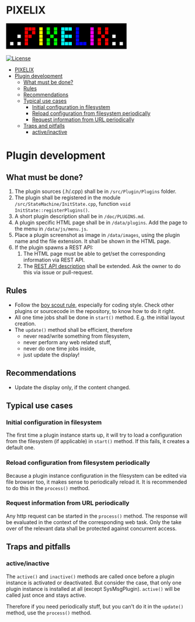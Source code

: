 # PIXELIX
![PIXELIX](./images/LogoBlack.png)

[![License](https://img.shields.io/badge/license-MIT-blue.svg)](http://choosealicense.com/licenses/mit/)

- [PIXELIX](#pixelix)
- [Plugin development](#plugin-development)
  - [What must be done?](#what-must-be-done)
  - [Rules](#rules)
  - [Recommendations](#recommendations)
  - [Typical use cases](#typical-use-cases)
    - [Initial configuration in filesystem](#initial-configuration-in-filesystem)
    - [Reload configuration from filesystem periodically](#reload-configuration-from-filesystem-periodically)
    - [Request information from URL periodically](#request-information-from-url-periodically)
  - [Traps and pitfalls](#traps-and-pitfalls)
    - [active/inactive](#activeinactive)

# Plugin development

## What must be done?

1. The plugin sources (.h/.cpp) shall be in ```/src/Plugin/Plugins``` folder.
2. The plugin shall be registered in the module ```/src/StateMachine/InitState.cpp```, function ```void InitState::registerPlugins()```.
3. A short plugin description shall be in ```/doc/PLUGINS.md```.
4. A plugin specific HTML page shall be in ```/data/plugins```. Add the page to the menu in ```/data/js/menu.js```.
5. Place a plugin screenshot as image in ```/data/images```, using the plugin name and the file extension. It shall be shown in the HTML page.
6. If the plugin spawns a REST API:
   1. The HTML page must be able to get/set the corresponding information via REST API.
   2. The [REST API description](https://app.swaggerhub.com/apis/BlueAndi/Pixelix) shall be extended. Ask the owner to do this via issue or pull-request.

## Rules
* Follow the [boy scout rule](https://biratkirat.medium.com/step-8-the-boy-scout-rule-robert-c-martin-uncle-bob-9ac839778385#:~:text=The%20Boy%20Scouts%20have%20a,not%20add%20more%20smelling%20code.), especially for coding style. Check other plugins or sourcecode in the repository, to know how to do it right.
* All one time jobs shall be done in ```start()``` method. E.g. the initial layout creation.
* The ```update()``` method shall be efficient, therefore
  * never read/write something from filesystem,
  * never perform any web related stuff,
  * never do one time jobs inside,
  * just update the display!

## Recommendations
* Update the display only, if the content changed.

## Typical use cases

### Initial configuration in filesystem
The first time a plugin instance starts up, it will try to load a configuration from the filesystem (if applicable) in ```start()``` method. If this fails, it creates a default one.

### Reload configuration from filesystem periodically
Because a plugin instance configuration in the filesystem can be edited via file browser too, it makes sense to periodically reload it. It is recommended to do this in the ```process()``` method.

### Request information from URL periodically
Any http request can be started in the ```process()``` method. The response will be evaluated in the context of the corresponding web task. Only the take over of the relevant data shall be protected against concurrent access.

## Traps and pitfalls

### active/inactive
The ```active()``` and ```inactive()``` methods are called once before a plugin instance is activated or deactivated. But consider the case, that only one plugin instance is installed at all (except SysMsgPlugin). ```active()``` will be called just once and stays active.

Therefore if you need periodically stuff, but you can't do it in the ```update()``` method, use the ```process()``` method.

